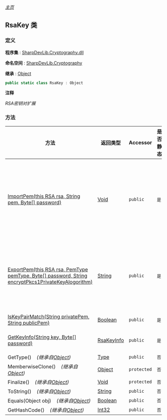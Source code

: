 ###### [主页](./Index.md "主页")

## RsaKey 类

### 定义

**程序集** : [SharpDevLib.Cryptography.dll](./SharpDevLib.Cryptography.assembly.md "SharpDevLib.Cryptography.dll")

**命名空间** : [SharpDevLib.Cryptography](./SharpDevLib.Cryptography.namespace.md "SharpDevLib.Cryptography")

**继承** : [Object](https://learn.microsoft.com/en-us/dotnet/api/system.object "Object")

``` csharp
public static class RsaKey : Object
```

**注释**

*RSA密钥对扩展*


### 方法

|方法|返回类型|Accessor|是否静态|参数|
|---|---|---|---|---|
|[ImportPem(this RSA rsa, String pem, Byte[] password)](./SharpDevLib.Cryptography.RsaKey.ImportPem.thisRSA.String.Byte.md "ImportPem(this RSA rsa, String pem, Byte[] password)")|[Void](https://learn.microsoft.com/en-us/dotnet/api/system.void "Void")|`public`|`是`|rsa:rsa algorithm<br>pem:Pem格式的密钥,支持的格式如下:<br>(1)PKCS#1私钥<br>(2)受密码保护的PKCS#1私钥<br>(3)PKCS#1公钥<br>(4)PKCS#8私钥<br>(5)受密码保护的PKCS#8私钥<br>(6)X.509SubjectPublicKey<br>password:密码（仅当PEM格式为受密码保护的私钥时适用）|
|[ExportPem(this RSA rsa, PemType pemType, Byte[] password, String encryptPkcs1PrivateKeyAlogorithm)](./SharpDevLib.Cryptography.RsaKey.ExportPem.thisRSA.PemType.Byte.String.md "ExportPem(this RSA rsa, PemType pemType, Byte[] password, String encryptPkcs1PrivateKeyAlogorithm)")|[String](https://learn.microsoft.com/en-us/dotnet/api/system.string "String")|`public`|`是`|rsa:rsa algorithm<br>pemType:PEM格式类型<br>password:密码(仅当PEM格式为受密码保护的私钥时适用)<br>encryptPkcs1PrivateKeyAlogorithm:加密算法(仅当PEM格式为受密码保护的PKCS#1私钥时适用),受支持的算法如下:<br>(1)AES-256-CBC<br>(2)DES-EDE3-CBC|
|[IsKeyPairMatch(String privatePem, String publicPem)](./SharpDevLib.Cryptography.RsaKey.IsKeyPairMatch.String.String.md "IsKeyPairMatch(String privatePem, String publicPem)")|[Boolean](https://learn.microsoft.com/en-us/dotnet/api/system.boolean "Boolean")|`public`|`是`|privatePem:PEM格式的私钥<br>publicPem:PEM格式的公钥|
|[GetKeyInfo(String key, Byte[] password)](./SharpDevLib.Cryptography.RsaKey.GetKeyInfo.String.Byte.md "GetKeyInfo(String key, Byte[] password)")|[RsaKeyInfo](./SharpDevLib.Cryptography.RsaKeyInfo.md "RsaKeyInfo")|`public`|`是`|key:PEM格式的密钥<br>password:密码（仅当PEM格式为受密码保护的私钥时适用）|
|GetType()&nbsp;&nbsp;&nbsp;&nbsp;*(继承自[Object](https://learn.microsoft.com/en-us/dotnet/api/system.object "Object"))*|[Type](https://learn.microsoft.com/en-us/dotnet/api/system.type "Type")|`public`|`否`|-|
|MemberwiseClone()&nbsp;&nbsp;&nbsp;&nbsp;*(继承自[Object](https://learn.microsoft.com/en-us/dotnet/api/system.object "Object"))*|[Object](https://learn.microsoft.com/en-us/dotnet/api/system.object "Object")|`protected`|`否`|-|
|Finalize()&nbsp;&nbsp;&nbsp;&nbsp;*(继承自[Object](https://learn.microsoft.com/en-us/dotnet/api/system.object "Object"))*|[Void](https://learn.microsoft.com/en-us/dotnet/api/system.void "Void")|`protected`|`否`|-|
|ToString()&nbsp;&nbsp;&nbsp;&nbsp;*(继承自[Object](https://learn.microsoft.com/en-us/dotnet/api/system.object "Object"))*|[String](https://learn.microsoft.com/en-us/dotnet/api/system.string "String")|`public`|`否`|-|
|Equals(Object obj)&nbsp;&nbsp;&nbsp;&nbsp;*(继承自[Object](https://learn.microsoft.com/en-us/dotnet/api/system.object "Object"))*|[Boolean](https://learn.microsoft.com/en-us/dotnet/api/system.boolean "Boolean")|`public`|`否`|-|
|GetHashCode()&nbsp;&nbsp;&nbsp;&nbsp;*(继承自[Object](https://learn.microsoft.com/en-us/dotnet/api/system.object "Object"))*|[Int32](https://learn.microsoft.com/en-us/dotnet/api/system.int32 "Int32")|`public`|`否`|-|


